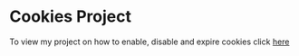 # Cookies Project

To view my project on how to enable, disable and expire cookies
click [here](https://noahmiller4.github.io/Cookies/)